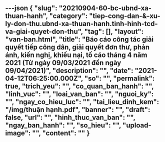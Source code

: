 ---json
{
    "slug": "20210904-60-bc-ubnd-xa-thuan-hanh",
    "category": "tiep-cong-dan-&-xu-ly-don-thu.ubnd-xa-thuan-hanh.tinh-hinh-tcd-va-giai-quyet-don-thu",
    "tag": [],
    "layout": "van-ban.html",
    "title": "Báo cáo  công tác giải quyết tiếp công dân, giải quyết đơn thư, phản ánh,  kiến nghị, khiếu nại, tố cáo tháng 4 năm 2021 (Từ ngày 09/03/2021 đến ngày 09/04/2021)",
    "description": "",
    "date": "2021-04-12T06:25:00.000Z",
    "so": "",
    "permalink": true,
    "trich_yeu": "",
    "co_quan_ban_hanh": "",
    "linh_vuc": "",
    "loai_van_ban": "",
    "nguoi_ky": "",
    "ngay_co_hieu_luc": "",
    "tai_lieu_dinh_kem": "/img/thuận hạnh.pdf",
    "banner": "",
    "draft": false,
    "url": "",
    "hinh_thuc_van_ban": "",
    "ngay_ban_hanh": "",
    "so_hieu": "",
    "upload-image": "",
    "__content__": ""
}
---
